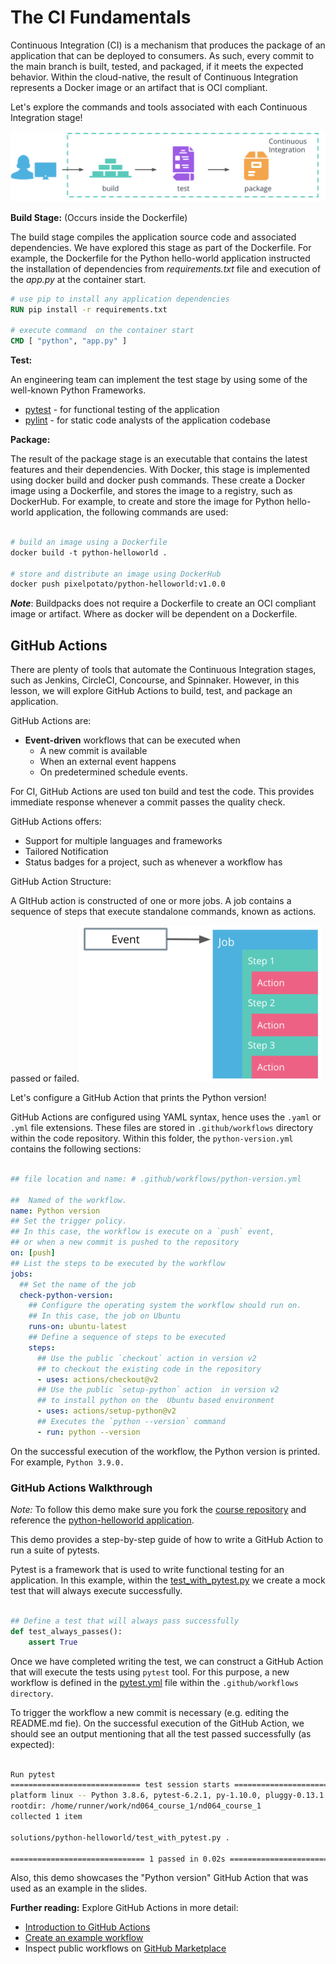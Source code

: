 # The CI Fundamentals

Continuous Integration (CI) is a mechanism that produces the package of an application that can be deployed to consumers. As such, every commit to the main branch is built, tested, and packaged, if it meets the expected behavior. Within the cloud-native, the result of Continuous Integration represents a Docker image or an artifact that is OCI compliant.

Let's explore the commands and tools associated with each Continuous Integration stage!

![Continuous Integration stages](5.1.ContinuousIntegrationStages.png)

**Build Stage:** (Occurs inside the Dockerfile)

The build stage compiles the application source code and associated dependencies. We have explored this stage as part of the Dockerfile. For example, the Dockerfile for the Python hello-world application instructed the installation of dependencies from _requirements.txt_ file and execution of the _app.py_ at the container start.

``` dockerfile
# use pip to install any application dependencies 
RUN pip install -r requirements.txt

# execute command  on the container start
CMD [ "python", "app.py" ]
```

**Test:**

An engineering team can implement the test stage by using some of the well-known Python Frameworks.

* [pytest](https://docs.pytest.org/en/stable/) - for functional testing of the application
* [pylint](https://pypi.org/project/pylint/) - for static code analysts of the application codebase

**Package:**

The result of the package stage is an executable that contains the latest features and their dependencies. With Docker, this stage is implemented using docker build and docker push commands. These create a Docker image using a Dockerfile, and stores the image to a registry, such as DockerHub. For example, to create and store the image for Python hello-world application, the following commands are used:

``` dockerfile

# build an image using a Dockerfile
docker build -t python-helloworld .

# store and distribute an image using DockerHub
docker push pixelpotato/python-helloworld:v1.0.0
```

_**Note**_: Buildpacks does not require a Dockerfile to create an OCI compliant image or artifact. Where as docker will be dependent on a Dockerfile.

## GitHub Actions

There are plenty of tools that automate the Continuous Integration stages, such as Jenkins, CircleCI, Concourse, and Spinnaker. However, in this lesson, we will explore GitHub Actions to build, test, and package an application.

GitHub Actions are:

* **Event-driven** workflows that can be executed when 
  * A new commit is available
  * When an external event happens
  * On predetermined schedule events.

For CI, GitHub Actions are used ton build and test the code. This provides immediate response whenever a commit passes the quality check.

GitHub Actions offers:

* Support for multiple languages and frameworks
* Tailored Notification
* Status badges for a project, such as whenever a workflow has

GitHub Action Structure:

A GItHub action is constructed of one or more jobs. A job contains a sequence of steps that execute standalone commands, known as actions.

passed or failed.![ GitHub Actions structure](5.2.GitHubActionsStructure.png)

Let's configure a GitHub Action that prints the Python version!

GitHub Actions are configured using YAML syntax, hence uses the `.yaml` or `.yml` file extensions. These files are stored in `.github/workflows` directory within the code repository. Within this folder, the `python-version.yml` contains the following sections:

``` yaml

## file location and name: # .github/workflows/python-version.yml

##  Named of the workflow.
name: Python version
## Set the trigger policy.
## In this case, the workflow is execute on a `push` event,
## or when a new commit is pushed to the repository
on: [push]
## List the steps to be executed by the workflow
jobs:
  ## Set the name of the job
  check-python-version:
    ## Configure the operating system the workflow should run on.
    ## In this case, the job on Ubuntu
    runs-on: ubuntu-latest
    ## Define a sequence of steps to be executed 
    steps:
      ## Use the public `checkout` action in version v2  
      ## to checkout the existing code in the repository
      - uses: actions/checkout@v2
      ## Use the public `setup-python` action  in version v2  
      ## to install python on the  Ubuntu based environment 
      - uses: actions/setup-python@v2
      ## Executes the `python --version` command
      - run: python --version
```

On the successful execution of the workflow, the Python version is printed. For example, `Python 3.9.0.`

### GitHub Actions Walkthrough

_Note:_ To follow this demo make sure you fork the [course repository](https://github.com/udacity/nd064_course_1) and reference the [python-helloworld application](https://github.com/udacity/nd064_course_1/tree/main/solutions/python-helloworld).

This demo provides a step-by-step guide of how to write a GitHub Action to run a suite of pytests.

Pytest is a framework that is used to write functional testing for an application. In this example, within the [test_with_pytest.py](https://github.com/udacity/nd064_course_1/blob/main/solutions/python-helloworld/test_with_pytest.py) we create a mock test that will always execute successfully.

``` python

## Define a test that will always pass successfully
def test_always_passes():
    assert True
```

Once we have completed writing the test, we can construct a GitHub Action that will execute the tests using `pytest` tool. For this purpose, a new workflow is defined in the [pytest.yml](https://github.com/udacity/nd064_course_1/blob/main/.github/workflows/pytest.yml) file within the `.github/workflows directory`.

To trigger the workflow a new commit is necessary (e.g. editing the README.md fie). On the successful execution of the GitHub Action, we should see an output mentioning that all the test passed successfully (as expected):

``` bash

Run pytest
============================= test session starts ==============================
platform linux -- Python 3.8.6, pytest-6.2.1, py-1.10.0, pluggy-0.13.1
rootdir: /home/runner/work/nd064_course_1/nd064_course_1
collected 1 item

solutions/python-helloworld/test_with_pytest.py .                        [100%]

============================== 1 passed in 0.02s ===============================
```

Also, this demo showcases the "Python version" GitHub Action that was used as an example in the slides.

**Further reading:**
Explore GitHub Actions in more detail:

* [Introduction to GitHub Actions](https://docs.github.com/en/actions/learn-github-actions/introduction-to-github-actions)
* [Create an example workflow](https://docs.github.com/en/actions/learn-github-actions/introduction-to-github-actions#create-an-example-workflow)
* Inspect public workflows on [GitHub Marketplace](https://github.com/marketplace?type=actions)

